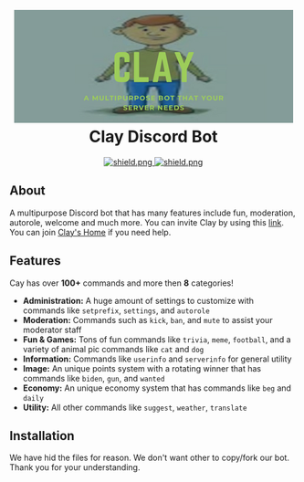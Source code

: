 <h1 align="center">
  <br>
  <a href="https://github.com/mrnothingslee-sudo/Clay"><img src="Clay_banner.png"></a>
  <br>
  Clay Discord Bot
  <br>
</h1>
<p align="center">
  <a href="https://discord.gg/ds3JY3b8wy">
    <img src="https://discordapp.com/api/guilds/925074738311757844/widget.png?style=shield" alt="shield.png">
  </a>  <a href="https://github.com/discordjs">
    <img src="https://img.shields.io/badge/discord.js-v12.3.1-blue.svg?logo=npm" alt="shield.png">
  </a>


## About
A multipurpose Discord bot that has many features include fun, moderation, autorole, welcome and much more. You can invite Clay by using this [link](https://discord.com/api/oauth2/authorize?client_id=922233675981131859&permissions=1548921975&scope=bot). You can join [Clay's Home](https://discord.gg/ds3JY3b8wy) if you need help.

## Features
Cay has over **100+** commands and more then **8** categories!

  * **Administration:** A huge amount of settings to customize with commands like `setprefix`, `settings`, and `autorole`
  * **Moderation:** Commands such as `kick`, `ban`, and `mute` to assist your moderator staff
  * **Fun & Games:** Tons of fun commands like `trivia`, `meme`, `football`, and a variety of animal pic commands like `cat` and `dog`
  * **Information:** Commands like `userinfo` and `serverinfo` for general utility
  * **Image:** An unique points system with a rotating winner that has commands like `biden`, `gun`, and `wanted`
  * **Economy:** An unique economy system that has commands like `beg` and `daily`
  * **Utility:** All other commands like `suggest`, `weather`, `translate`

## Installation
We have hid the files for reason. We don't want other to copy/fork our bot. Thank you for your understanding.

